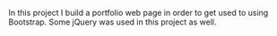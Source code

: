 In this project I build a portfolio web page in order to get used to using Bootstrap. Some jQuery was used in this project as well.
